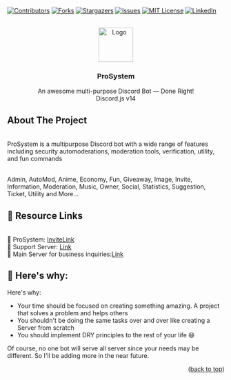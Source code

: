 
[![Contributors][contributors-shield]][contributors-url]
[![Forks][forks-shield]][forks-url]
[![Stargazers][stars-shield]][stars-url]
[![Issues][issues-shield]][issues-url]
[![MIT License][license-shield]][license-url]
[![LinkedIn][linkedin-shield]][linkedin-url]



<!-- PROJECT LOGO -->
<br />
<div align="center">
  <a href="[1gEF1JO](https://github.com/user-attachments/assets/57e6c48e-7ebb-45e4-954c-e5303817dd01)"
">
    <img src="https://imgur.com/1gEF1JO.png" alt="Logo" width="80" height="80">
  </a>

  <h3 align="center">ProSystem</h3>

  <p align="center">
    An awesome multi-purpose Discord Bot — Done Right!
    <br /> Discord.js v14
    <a 
    <br />
    <br />
    
  </p>
</div>





<!-- ABOUT THE PROJECT -->
## About The Project
 <p align="center">

<br /> ProSystem is a multipurpose Discord bot with a wide range of features including security automoderations, moderation tools, verification, utility, and fun commands

<br /> Admin, AutoMod, Anime, Economy, Fun, Giveaway, Image, Invite, Information, Moderation, Music, Owner, Social, Statistics, Suggestion, Ticket, Utility and More...




 <!-- ABOUT THE PROJECT -->
## 🔗 Resource Links
 <p align="center">

<br /> 🤖 ProSystem: [InviteLink](https://discord.com/oauth2/authorize?client_id=1131317895679442945&permissions=564465339198582&integration_type=0&scope=bot+applications.commands)
<br /> 🤝 Support Server: [Link](https://discord.gg/DcbdzPWDaJ)
<br /> 📂 Main Server for business inquiries:[Link](https://discord.gg/MmECxHDXEc)




 <!-- ABOUT THE PROJECT -->
## 🚀 Here's why:
 <p align="center">

Here's why:
* Your time should be focused on creating something amazing. A project that solves a problem and helps others
* You shouldn't be doing the same tasks over and over like creating a Server from scratch
* You should implement DRY principles to the rest of your life :smile:

Of course, no one bot will serve all server since your needs may be different. So I'll be adding more in the near future. 

<p align="right">(<a href="#readme-top">back to top</a>)</p>

<!-- MARKDOWN LINKS & IMAGES -->
<!-- https://www.markdownguide.org/basic-syntax/#reference-style-links -->
[contributors-shield]: https://img.shields.io/github/contributors/othneildrew/Best-README-Template.svg?style=for-the-badge
[contributors-url]: https://github.com/othneildrew/Best-README-Template/graphs/contributors
[forks-shield]: https://img.shields.io/github/forks/othneildrew/Best-README-Template.svg?style=for-the-badge
[forks-url]: https://github.com/othneildrew/Best-README-Template/network/members
[stars-shield]: https://img.shields.io/github/stars/othneildrew/Best-README-Template.svg?style=for-the-badge
[stars-url]: https://github.com/othneildrew/Best-README-Template/stargazers
[issues-shield]: https://img.shields.io/github/issues/othneildrew/Best-README-Template.svg?style=for-the-badge
[issues-url]: https://github.com/othneildrew/Best-README-Template/issues
[license-shield]: https://img.shields.io/github/license/othneildrew/Best-README-Template.svg?style=for-the-badge
[license-url]: https://github.com/othneildrew/Best-README-Template/blob/master/LICENSE.txt
[linkedin-shield]: https://img.shields.io/badge/-LinkedIn-black.svg?style=for-the-badge&logo=linkedin&colorB=555
[linkedin-url]: https://linkedin.com/in/othneildrew
[product-screenshot]: images/screenshot.png
[Next.js]: https://img.shields.io/badge/next.js-000000?style=for-the-badge&logo=nextdotjs&logoColor=white
[Next-url]: https://nextjs.org/
[React.js]: https://img.shields.io/badge/React-20232A?style=for-the-badge&logo=react&logoColor=61DAFB
[React-url]: https://reactjs.org/
[Vue.js]: https://img.shields.io/badge/Vue.js-35495E?style=for-the-badge&logo=vuedotjs&logoColor=4FC08D
[Vue-url]: https://vuejs.org/
[Angular.io]: https://img.shields.io/badge/Angular-DD0031?style=for-the-badge&logo=angular&logoColor=white
[Angular-url]: https://angular.io/
[Svelte.dev]: https://img.shields.io/badge/Svelte-4A4A55?style=for-the-badge&logo=svelte&logoColor=FF3E00
[Svelte-url]: https://svelte.dev/
[Laravel.com]: https://img.shields.io/badge/Laravel-FF2D20?style=for-the-badge&logo=laravel&logoColor=white
[Laravel-url]: https://laravel.com
[Bootstrap.com]: https://img.shields.io/badge/Bootstrap-563D7C?style=for-the-badge&logo=bootstrap&logoColor=white
[Bootstrap-url]: https://getbootstrap.com
[JQuery.com]: https://img.shields.io/badge/jQuery-0769AD?style=for-the-badge&logo=jquery&logoColor=white
[JQuery-url]: https://jquery.com 
